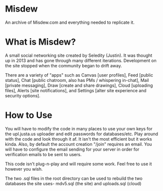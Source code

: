# Misdew
  An archive of Misdew.com and everything needed to replicate it.

# What is Misdew?

A small social networking site created by Seledity (Justin). It was thought up in 2013 and has gone through many different iterations. Development on the site stopped when the community began to drift away.

There are a variety of "apps" such as Canvas [user profiles], Feed [public status], Chat [public chatroom, also has PMs / whispering in-chat], Mail [private messaging], Draw [create and share drawings], Cloud [uploading files], Alerts [site notifications], and Settings [alter site experience and security options].

# How to Use

You will have to modify the code in many places to use your own keys for the upl.justa.us uploader and edit passwords for databases/etc. Play around with the code and look through it af. It isn't the most efficient but it works kinda. Also, by default the account creation "/join" requires an email. You will have to configure the email sending for your server in order for verification emails to be sent to users.

This code isn't plug-n-play and will require some work. Feel free to use it however you wish. 

The two .sql files in the root directory can be used to rebuild the two databases the site uses- mdv5.sql (the site) and uploads.sql (cloud)

